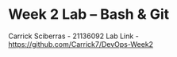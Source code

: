 # Week 2 Lab – Bash & Git
Carrick Sciberras - 21136092
Lab Link - https://github.com/Carrick7/DevOps-Week2
